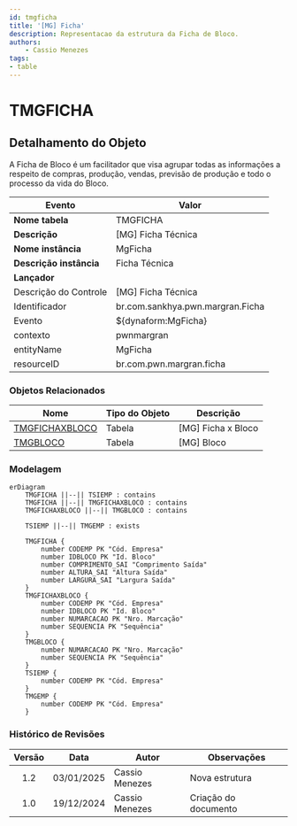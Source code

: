 ```yaml
---
id: tmgficha
title: '[MG] Ficha'
description: Representacao da estrutura da Ficha de Bloco.
authors:
    - Cassio Menezes
tags: 
- table
---
```

# TMGFICHA

## Detalhamento do Objeto

A Ficha de Bloco é um facilitador que visa agrupar todas as informações a respeito de compras, produção, vendas, previsão de produção e todo o processo da vida do Bloco. 

| Evento | Valor |
|--|--|
| **Nome tabela** | TMGFICHA |
| **Descrição** | [MG] Ficha Técnica |
| **Nome instância** | MgFicha |
| **Descrição instância** | Ficha Técnica |
| **Lançador** |
| Descrição do Controle | [MG] Ficha Técnica |
| Identificador | br.com.sankhya.pwn.margran.Ficha |
| Evento | ${dynaform:MgFicha} |
| contexto | pwnmargran |
| entityName | MgFicha |
| resourceID | br.com.pwn.margran.ficha |

### Objetos Relacionados

| Nome | Tipo do Objeto | Descrição |
|--|--|--|
| [TMGFICHAXBLOCO](TMGFICHAXBLOCO.md) | Tabela | [MG] Ficha x Bloco |
| [TMGBLOCO](TMGBLOCO.md) | Tabela | [MG] Bloco |

### Modelagem

```mermaid
erDiagram
    TMGFICHA ||--|| TSIEMP : contains
    TMGFICHA ||--|| TMGFICHAXBLOCO : contains
    TMGFICHAXBLOCO ||--|| TMGBLOCO : contains

    TSIEMP ||--|| TMGEMP : exists

    TMGFICHA {
        number CODEMP PK "Cód. Empresa"
        number IDBLOCO PK "Id. Bloco"
        number COMPRIMENTO_SAI "Comprimento Saída"
        number ALTURA_SAI "Altura Saída"
        number LARGURA_SAI "Largura Saída"
    }
    TMGFICHAXBLOCO {
        number CODEMP PK "Cód. Empresa"
        number IDBLOCO PK "Id. Bloco"
        number NUMARCACAO PK "Nro. Marcação"
        number SEQUENCIA PK "Sequência"
    }
    TMGBLOCO {
        number NUMARCACAO PK "Nro. Marcação"
        number SEQUENCIA PK "Sequência"
    }
    TSIEMP {
        number CODEMP PK "Cód. Empresa"
    }
    TMGEMP {
        number CODEMP PK "Cód. Empresa"
    }
```

### Histórico de Revisões

| Versão | Data | Autor | Observações |
|:--:|:--:|--|--|
| 1.2 | 03/01/2025 | Cassio Menezes | Nova estrutura |
| 1.0 | 19/12/2024 | Cassio Menezes | Criação do documento |
